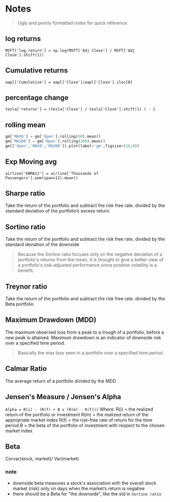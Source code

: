 # Notes

> Ugly and poorly formatted notes for quick reference  



## log returns 

`MSFT['log_return'] = np.log(MSFT['Adj Close'] / MSFT['Adj Close'].shift(1))`



## Cumulative returns 

`aapl['Cumulative'] = aapl['Close']/aapl['Close'].iloc[0]` 



## percentage change 

`tesla['returns'] = (tesla['Close'] / tesla['Close'].shift(1) ) - 1` 



## rolling mean

```python
gm['MA50'] = gm['Open'].rolling(50).mean()
gm['MA200'] = gm['Open'].rolling(200).mean()
gm[['Open','MA50','MA200']].plot(label='gm',figsize=(16,8))
```



## Exp Moving avg 

`airline['EWMA12'] = airline['Thousands of Passengers'].ewm(span=12).mean()`

## Sharpe ratio 
Take the return of the portfolio and subtract the risk free rate. 
divided by the standard deviation of the portfolio’s excess return

## Sortino ratio 
Take the return of the portfolio and subtract the risk free rate. 
divided by the standard deviation of the downside

> Because the Sortino ratio focuses only on the negative deviation of a portfolio's returns from the mean, it is thought to give a better view of a portfolio's risk-adjusted performance since positive volatility is a benefit.

## Treynor ratio 
Take the return of the portfolio and subtract the risk free rate. 
divided by the Beta portfolio 

## Maximum Drawdown (MDD)
The maximum observed loss from a peak to a trough of a portfolio, before a new peak is attained. Maximum drawdown is an indicator of downside risk over a specified time period.

> Basically the max loss seen in a portfolio over a specified time period.

## Calmar Ratio 
The average return of a portfolio divided by the MDD

## Jensen's Measure / Jensen's Alpha
```Alpha = R(i) - (R(f) + B x (R(m) - R(f)))```
Where:
R(i) = the realized return of the portfolio or investment
R(m) = the realized return of the appropriate market index
R(f) = the risk-free rate of return for the time period
B = the beta of the portfolio of investment with respect to the chosen market index


## Beta
Corvar(stock, market)/ Var(market)

### note
- downside beta measures a stock's association with the overall stock market (risk) only on days when the market’s return is negative
- there should be a Beta for "the downside", like the std in `Sortino ratio`